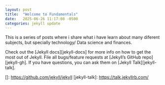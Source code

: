 ```yaml
---
layout: post
title:  "Welcome to Fundamentals"
date:   2025-06-26 11:17:08 -0500
categories: jekyll update
---
```

This is a series of posts where i share what i have learn about many diferent subjects, but specially technology/ Data science and finances.

Check out the [Jekyll docs][jekyll-docs] for more info on how to get the most out of Jekyll. File all bugs/feature requests at [Jekyll’s GitHub repo][jekyll-gh]. If you have questions, you can ask them on [Jekyll Talk][jekyll-talk].

[latest]: /posts/latest
[]:   https://github.com/jekyll/jekyll
[jekyll-talk]: https://talk.jekyllrb.com/
